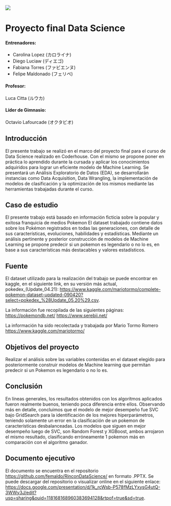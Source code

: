 ![](http://pngimg.com/uploads/pokemon_logo/pokemon_logo_PNG5.png)

# Proyecto final Data Science
#### Entrenadores:
- Carolina Lopez (カロライナ)
- Diego Luciaw (ディエゴ)
- Fabiana Torres (ファビエンヌ)
- Felipe Maldonado (フェリペ)

#### Profesor:
Luca Citta (ルウカ)

#### Líder de Gimnasio:
Octavio Lafourcade (オクタビオ)

## Introducción
El presente trabajo se realizó en el marco del proyecto final para el curso de Data Science realizado en Coderhouse. Con el mismo se propone poner en práctica lo aprendido durante la cursada y aplicar los conocimientos adquiridos para lograr un eficiente modelo de Machine Learning. Se presentará un Análisis Exploratorio de Datos (EDA),  se desarrollarán instancias como Data Acquisition, Data Wrangling, la implementación de modelos de clasificación y la optimización de los mismos mediante las herramientas trabajadas durante el curso. 

## Caso de estudio
El presente trabajo está basado en información ficticia sobre la popular y exitosa franquicia de medios Pokemon
El dataset trabajado contiene datos sobre los Pokémon registrados en todas las generaciones, con detalle de sus características, evoluciones, habilidades y estadísticas.
Mediante un análisis pertinente y posterior construcción de modelos de Machine Learning se propone predecir si un pokemon es legendario o no lo es, en base a sus características más destacables y valores estadísticos.

## Fuente
El dataset utilizado para la realización del trabajo se puede encontrar en kaggle, en el siguiente link, en su versión más actual, pokedex_(Update_04.21): https://www.kaggle.com/mariotormo/complete-pokemon-dataset-updated-090420?select=pokedex_%28Update_05.20%29.csv.

La información fue recopilada de las siguientes páginas:
https://pokemondb.net/ 
https://www.serebii.net/ 

La información ha sido recolectada y trabajada por Mario Tormo Romero
https://www.kaggle.com/mariotormo/

## Objetivos del proyecto

Realizar el análisis sobre las variables contenidas en el dataset elegido para posteriormente construir modelos de Machine learning que permitan predecir si un Pokemon es legendario o no lo es.

## Conclusión

En líneas generales, los resultados obtenidos con los algoritmos aplicados fueron realmente buenos, teniendo poca diferencia entre ellos. Observando más en detalle, concluimos que el modelo de mejor desempeño fue SVC bajo GridSearch para la identificación de los mejores hiperparámetros, teniendo solamente un error en la clasificación de un pokemon de características desbalanceadas. Los modelos que siguen en mejor desempeño luego de SVC, son Random Forest y XGBoost, ambos arrojaron el mismo resultado, clasificando erróneamente 1 pokemon más en comparación con el algoritmo ganador. 

## Documento ejecutivo

El documento se encuentra en el repositorio https://github.com/femaldo/RinconDataScience/ en formato .PPTX. Se puede descargar del repositorio o visualizar online en el siguiente enlace: https://docs.google.com/presentation/d/1k_rcWsb-P578fMzLYxysG4utQ-3WWy3J/edit?usp=sharing&ouid=118168168960383694128&rtpof=true&sd=true.

